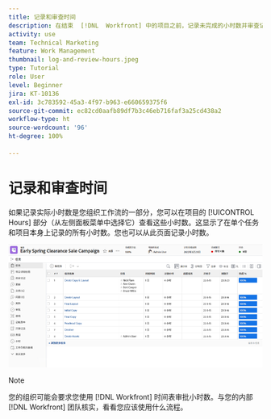 ```yaml
---
title: 记录和审查时间
description: 在结束  [!DNL  Workfront] 中的项目之前，记录未完成的小时数并审查记录的小时数。
activity: use
team: Technical Marketing
feature: Work Management
thumbnail: log-and-review-hours.jpeg
type: Tutorial
role: User
level: Beginner
jira: KT-10136
exl-id: 3c783592-45a3-4f97-b963-e660659375f6
source-git-commit: ec82cd0aafb89df7b3c46eb716faf3a25cd438a2
workflow-type: ht
source-wordcount: '96'
ht-degree: 100%

---
```


# 记录和审查时间

如果记录实际小时数是您组织工作流的一部分，您可以在项目的 [!UICONTROL Hours] 部分（从左侧面板菜单中选择它）查看这些小时数。这显示了在单个任务和项目本身上记录的所有小时数。您也可以从此页面记录小时数。

![显示小时数条目的小时数页面](assets/planner-fund-log-and-review-hours.png)

>[!NOTE]
>
>您的组织可能会要求您使用 [!DNL Workfront] 时间表审批小时数。与您的内部 [!DNL Workfront] 团队核实，看看您应该使用什么流程。

<!---
learn more url
Log time
--->
